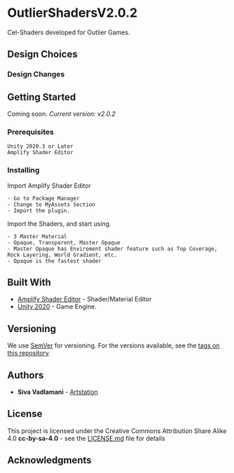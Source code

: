 # OutlierShadersV2.0.2
Cel-Shaders developed for Outlier Games.

## Design Choices

### Design Changes

## Getting Started

Coming soon. _Current version: v2.0.2_

### Prerequisites

```
Unity 2020.3 or Later
Amplify Shader Editor
```

### Installing

Import Amplify Shader Editor

```
- Go to Package Manager
- Change to MyAssets Section
- Import the plugin.
```

Import the Shaders, and start using.

```
- 3 Master Material
- Opaque, Transparent, Master Opaque
- Master Opaque has Enviroment shader feature such as Top Coverage, Rock Layering, World Gradient, etc.
- Opaque is the fastest shader
```

## Built With

- [Amplify Shader Editor](https://nodejs.org/en/) - Shader/Material Editor
- [Unity 2020](https://unity.com/) - Game Engine.

## Versioning

We use [SemVer](http://semver.org/) for versioning. For the versions available, see the [tags on this repository]().

## Authors

- **Siva Vadlamani** - [Artstation](https://www.artstation.com/diggingnebula8)

## License

This project is licensed under the Creative Commons Attribution Share Alike 4.0 **cc-by-sa-4.0** - see the [LICENSE.md](LICENSE.md) file for details

## Acknowledgments